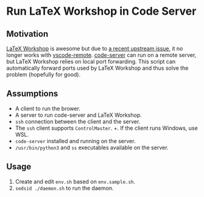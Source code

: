 # Run LaTeX Workshop in Code Server

## Motivation

[LaTeX Workshop][1] is awesome but due to [a recent upstream issue][2],
  it no longer works with [vscode-remote][3].
[code-server][4] can run on a remote server,
  but LaTeX Workshop relies on local port forwarding.
This script can automatically forward ports used by LaTeX Workshop and thus
  solve the problem (hopefully for good).

[1]: https://github.com/James-Yu/LaTeX-Workshop
[2]: https://github.com/microsoft/vscode/issues/102449
[3]: https://github.com/microsoft/vscode-remote-release
[4]: https://github.com/cdr/code-server

## Assumptions

+ A client to run the brower.
+ A server to run code-server and LaTeX Workshop.
+ `ssh` connection between the client and the server.
+ The `ssh` client supports `ControlMaster`.
  +. If the client runs Windows, use WSL.
+ `code-server` installed and running on the server.
+ `/usr/bin/python3` and `ss` executables available on the server.

## Usage

1. Create and edit `env.sh` based on `env.sample.sh`.
2. `sedsid ./daemon.sh` to run the daemon.
